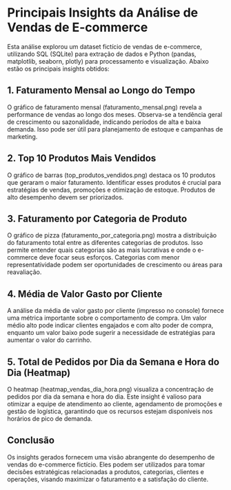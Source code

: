 # Principais Insights da Análise de Vendas de E-commerce

Esta análise explorou um dataset fictício de vendas de e-commerce, utilizando SQL (SQLite) para extração de dados e Python (pandas, matplotlib, seaborn, plotly) para processamento e visualização. Abaixo estão os principais insights obtidos:

## 1. Faturamento Mensal ao Longo do Tempo

O gráfico de faturamento mensal (faturamento_mensal.png) revela a performance de vendas ao longo dos meses. Observa-se a tendência geral de crescimento ou sazonalidade, indicando períodos de alta e baixa demanda. Isso pode ser útil para planejamento de estoque e campanhas de marketing.

## 2. Top 10 Produtos Mais Vendidos

O gráfico de barras (top_produtos_vendidos.png) destaca os 10 produtos que geraram o maior faturamento. Identificar esses produtos é crucial para estratégias de vendas, promoções e otimização de estoque. Produtos de alto desempenho devem ser priorizados.

## 3. Faturamento por Categoria de Produto

O gráfico de pizza (faturamento_por_categoria.png) mostra a distribuição do faturamento total entre as diferentes categorias de produtos. Isso permite entender quais categorias são as mais lucrativas e onde o e-commerce deve focar seus esforços. Categorias com menor representatividade podem ser oportunidades de crescimento ou áreas para reavaliação.

## 4. Média de Valor Gasto por Cliente

A análise da média de valor gasto por cliente (impresso no console) fornece uma métrica importante sobre o comportamento de compra. Um valor médio alto pode indicar clientes engajados e com alto poder de compra, enquanto um valor baixo pode sugerir a necessidade de estratégias para aumentar o valor do carrinho.

## 5. Total de Pedidos por Dia da Semana e Hora do Dia (Heatmap)

O heatmap (heatmap_vendas_dia_hora.png) visualiza a concentração de pedidos por dia da semana e hora do dia. Este insight é valioso para otimizar a equipe de atendimento ao cliente, agendamento de promoções e gestão de logística, garantindo que os recursos estejam disponíveis nos horários de pico de demanda.

## Conclusão

Os insights gerados fornecem uma visão abrangente do desempenho de vendas do e-commerce fictício. Eles podem ser utilizados para tomar decisões estratégicas relacionadas a produtos, categorias, clientes e operações, visando maximizar o faturamento e a satisfação do cliente.


